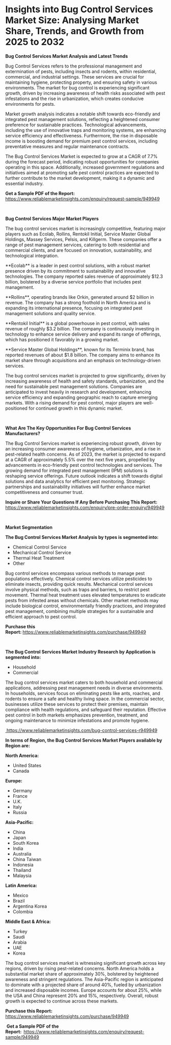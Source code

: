 <p><h1>Insights into Bug Control Services Market Size: Analysing Market Share, Trends, and Growth from 2025 to 2032</h1></p><p><strong>Bug Control Services Market Analysis and Latest Trends</strong></p>
<p><p>Bug Control Services refers to the professional management and extermination of pests, including insects and rodents, within residential, commercial, and industrial settings. These services are crucial for maintaining hygiene, protecting property, and ensuring safety in various environments. The market for bug control is experiencing significant growth, driven by increasing awareness of health risks associated with pest infestations and the rise in urbanization, which creates conducive environments for pests.</p><p>Market growth analysis indicates a notable shift towards eco-friendly and integrated pest management solutions, reflecting a heightened consumer preference for sustainable practices. Technological advancements, including the use of innovative traps and monitoring systems, are enhancing service efficiency and effectiveness. Furthermore, the rise in disposable income is boosting demand for premium pest control services, including preventative measures and regular maintenance contracts.</p><p>The Bug Control Services Market is expected to grow at a CAGR of 7.7% during the forecast period, indicating robust opportunities for companies operating in this space. Additionally, increased government regulations and initiatives aimed at promoting safe pest control practices are expected to further contribute to the market development, making it a dynamic and essential industry.</p></p>
<p><strong>Get a Sample PDF of the Report:&nbsp;</strong> <a href="https://www.reliablemarketinsights.com/enquiry/request-sample/949949?utm_campaign=2112&utm_medium=2&utm_source=Github&utm_content=ia&utm_term=16042025&utm_id=bug-control-services">https://www.reliablemarketinsights.com/enquiry/request-sample/949949</a></p>
<p>&nbsp;</p>
<p><strong>Bug Control Services Major Market Players</strong></p>
<p><p>The bug control services market is increasingly competitive, featuring major players such as Ecolab, Rollins, Rentokil Initial, Service Master Global Holdings, Massey Services, Pelsis, and Killgerm. These companies offer a range of pest management services, catering to both residential and commercial clients, and are focused on innovation, sustainability, and technological integration.</p><p>**Ecolab** is a leader in pest control solutions, with a robust market presence driven by its commitment to sustainability and innovative technologies. The company reported sales revenue of approximately $12.3 billion, bolstered by a diverse service portfolio that includes pest management.</p><p>**Rollins**, operating brands like Orkin, generated around $2 billion in revenue. The company has a strong foothold in North America and is expanding its international presence, focusing on integrated pest management solutions and quality service.</p><p>**Rentokil Initial** is a global powerhouse in pest control, with sales revenue of roughly $3.2 billion. The company is continuously investing in technology to enhance service delivery and expand its range of offerings, which has positioned it favorably in a growing market.</p><p>**Service Master Global Holdings**, known for its Terminix brand, has reported revenues of about $1.8 billion. The company aims to enhance its market share through acquisitions and an emphasis on technology-driven services.</p><p>The bug control services market is projected to grow significantly, driven by increasing awareness of health and safety standards, urbanization, and the need for sustainable pest management solutions. Companies are anticipated to invest heavily in research and development, enhancing service efficiency and expanding geographic reach to capture emerging markets. With a rising demand for pest control, major players are well-positioned for continued growth in this dynamic market.</p></p>
<p>&nbsp;</p>
<p><strong>What Are The Key Opportunities For Bug Control Services Manufacturers?</strong></p>
<p><p>The Bug Control Services market is experiencing robust growth, driven by an increasing consumer awareness of hygiene, urbanization, and a rise in pest-related health concerns. As of 2023, the market is projected to expand at a CAGR of approximately 5.5% over the next five years, propelled by advancements in eco-friendly pest control technologies and services. The growing demand for integrated pest management (IPM) solutions is reshaping service offerings. Future outlook indicates a shift towards digital solutions and data analytics for efficient pest monitoring. Strategic partnerships and sustainability initiatives will further enhance market competitiveness and consumer trust.</p></p>
<p><strong>Inquire or Share Your Questions If Any Before Purchasing This Report:</strong> <a href="https://www.reliablemarketinsights.com/enquiry/pre-order-enquiry/949949?utm_campaign=2112&utm_medium=2&utm_source=Github&utm_content=ia&utm_term=16042025&utm_id=bug-control-services">https://www.reliablemarketinsights.com/enquiry/pre-order-enquiry/949949</a></p>
<p>&nbsp;</p>
<p><strong>Market Segmentation</strong></p>
<p><strong>The Bug Control Services Market Analysis by types is segmented into:</strong></p>
<p><ul><li>Chemical Control Service</li><li>Mechanical Control Service</li><li>Thermal Heat Treatment</li><li>Other</li></ul></p>
<p><p>Bug control services encompass various methods to manage pest populations effectively. Chemical control services utilize pesticides to eliminate insects, providing quick results. Mechanical control services involve physical methods, such as traps and barriers, to restrict pest movement. Thermal heat treatment uses elevated temperatures to eradicate pests from infested areas without chemicals. Other market methods may include biological control, environmentally friendly practices, and integrated pest management, combining multiple strategies for a sustainable and efficient approach to pest control.</p></p>
<p><strong>Purchase this Report:&nbsp;</strong><a href="https://www.reliablemarketinsights.com/purchase/949949?utm_campaign=2112&utm_medium=2&utm_source=Github&utm_content=ia&utm_term=16042025&utm_id=bug-control-services">https://www.reliablemarketinsights.com/purchase/949949</a></p>
<p>&nbsp;</p>
<p><strong>The Bug Control Services Market Industry Research by Application is segmented into:</strong></p>
<p><ul><li>Household</li><li>Commercial</li></ul></p>
<p><p>The bug control services market caters to both household and commercial applications, addressing pest management needs in diverse environments. In households, services focus on eliminating pests like ants, roaches, and rodents to ensure a safe and healthy living space. In the commercial sector, businesses utilize these services to protect their premises, maintain compliance with health regulations, and safeguard their reputation. Effective pest control in both markets emphasizes prevention, treatment, and ongoing maintenance to minimize infestations and promote hygiene.</p></p>
<p><a href="https://www.reliablemarketinsights.com/bug-control-services-r949949?utm_campaign=2112&utm_medium=2&utm_source=Github&utm_content=ia&utm_term=16042025&utm_id=bug-control-services">&nbsp;https://www.reliablemarketinsights.com/bug-control-services-r949949</a></p>
<p><strong>In terms of Region, the Bug Control Services Market Players available by Region are:</strong></p>
<p>
    <p> <strong> North America: </strong>
        <ul>
            <li>United States</li>
            <li>Canada</li>
        </ul>
        </p> 
    <p> <strong> Europe: </strong>
        <ul>
            <li>Germany</li>
            <li>France</li>
            <li>U.K.</li>
            <li>Italy</li>
            <li>Russia</li>
        </ul>
        </p> 
    <p> <strong> Asia-Pacific: </strong>
        <ul>
            <li>China</li>
            <li>Japan</li>
            <li>South Korea</li>
            <li>India</li>
            <li>Australia</li>
            <li>China Taiwan</li>
            <li>Indonesia</li>
            <li>Thailand</li>
            <li>Malaysia</li>
        </ul>
        </p> 
    <p> <strong> Latin America: </strong>
        <ul>
            <li>Mexico</li>
            <li>Brazil</li>
            <li>Argentina Korea</li>
            <li>Colombia</li>
        </ul>
        </p> 
    <p> <strong> Middle East & Africa: </strong>
        <ul>
            <li>Turkey</li>
            <li>Saudi</li>
            <li>Arabia</li>
            <li>UAE</li>
            <li>Korea</li>
        </ul>
    </p>
    </p>
<p><p>The bug control services market is witnessing significant growth across key regions, driven by rising pest-related concerns. North America holds a substantial market share of approximately 30%, bolstered by heightened awareness and stringent regulations. The Asia-Pacific region is anticipated to dominate with a projected share of around 40%, fueled by urbanization and increased disposable incomes. Europe accounts for about 25%, while the USA and China represent 20% and 15%, respectively. Overall, robust growth is expected to continue across these markets.</p></p>
<p><strong>Purchase this Report: </strong><a href="https://www.reliablemarketinsights.com/purchase/949949?utm_campaign=2112&utm_medium=2&utm_source=Github&utm_content=ia&utm_term=16042025&utm_id=bug-control-services">https://www.reliablemarketinsights.com/purchase/949949</a></p>
<p>&nbsp;<strong>Get a Sample PDF of the Report:&nbsp;&nbsp;</strong><a href="https://www.reliablemarketinsights.com/enquiry/request-sample/949949?utm_campaign=2112&utm_medium=2&utm_source=Github&utm_content=ia&utm_term=16042025&utm_id=bug-control-services">https://www.reliablemarketinsights.com/enquiry/request-sample/949949</a></p>
<p><strong></strong></p>
<p><p></p><p></p><p></p></p>